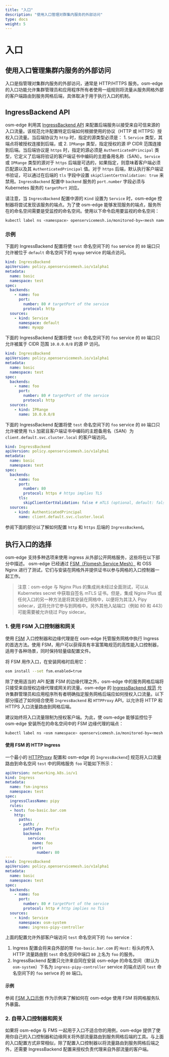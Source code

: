 ```yaml
---
title: "入口"
description: "使用入口管理对群集内服务的外部访问"
type: docs
weight: 5
---
```


# 入口

## 使用入口管理集群内服务的外部访问

入口是指管理对集群内服务的外部访问，通常是 HTTP/HTTPS 服务。osm-edge 的入口功能允许集群管理员和应用程序所有者使用一组规则将流量从服务网格外部的客户端路由到服务网格后端，具体取决于用于执行入口的机制。

## IngressBackend API

osm-edge 利用其 [IngressBackend API][1] 来配置后端服务以接受来自可信来源的入口流量。该规范允许配置特定后端如何根据使用的协议（HTTP 或 HTTPS）授权入口流量。当后端协议为 `http` 时，指定的源类型必须是： 1. `Service` 类型，其端点将被授权连接到后端，或 2. `IPRange` 类型，指定授权的源 IP CIDR 范围连接到后端。当后端协议是 `https` 时，指定的源必须是 `AuthenticatedPrincipal` 类型，它定义了后端将验证的客户端证书中编码的主题备用名称（SAN）。`Service` 或 `IPRange` 类型的源对于 `https` 后端是可选的，如果指定，则意味着客户端必须匹配源以及其 `AuthenticatedPrincipal` 值。对于 `https` 后端，默认执行客户端证书验证，可以通过在后端的 `tls` 字段中设置 `skipClientCertValidation: true` 来禁用。`IngressBackend` 配置中 `backend` 服务的 `port.number` 字段必须与Kubernetes 服务的 `targetPort` 对应。

请注意，当 `IngressBackend` 配置中源的 `Kind` 设置为 `Service` 时，osm-edge 控制器将尝试发现该服务的端点。为了使 osm-edge 能够发现服务的端点，服务所在的命名空间需要是受监控的命名空间。使用以下命令启用要监视的命名空间：

```bash
kubectl label ns <namespace> openservicemesh.io/monitored-by=<mesh name>
```

### 示例

下面的 IngressBackend 配置将使 `test` 命名空间下的 `foo` service 的 `80` 端口只允许被位于 `default` 命名空间下的 `myapp` service 的端点访问。

```yaml
kind: IngressBackend
apiVersion: policy.openservicemesh.io/v1alpha1
metadata:
  name: basic
  namespace: test
spec:
  backends:
    - name: foo
      port:
        number: 80 # targetPort of the service
        protocol: http
  sources:
    - kind: Service
      namespace: default
      name: myapp
```

下面的 IngressBackend 配置将使 `test` 命名空间下的 `foo` service 的 `80` 端口只允许被属于 CIDR 范围 `10.0.0.0/8` 的源 IP 访问。

```yaml
kind: IngressBackend
apiVersion: policy.openservicemesh.io/v1alpha1
metadata:
  name: basic
  namespace: test
spec:
  backends:
    - name: foo
      port:
        number: 80 # targetPort of the service
        protocol: http
  sources:
    - kind: IPRange
      name: 10.0.0.0/8
```

下面的 IngressBackend 配置将使 `test` 命名空间下的 `foo` service 的 `80` 端口只允许被使用 `TLS` 加密且客户端证书中编码的主题备用名（SAN）为 `client.default.svc.cluster.local` 的客户端访问。

```yaml
kind: IngressBackend
apiVersion: policy.openservicemesh.io/v1alpha1
metadata:
  name: basic
  namespace: test
spec:
  backends:
    - name: foo
      port:
        number: 80
        protocol: https # https implies TLS
      tls:
        skipClientCertValidation: false # mTLS (optional, default: false)
  sources:
    - kind: AuthenticatedPrincipal
      name: client.default.svc.cluster.local
```

参阅下面的部分以了解如何配置 `http` 和 `https` 后端的 `IngressBackend`。

## 执行入口的选择

osm-edge 支持多种选项来使用 ingress 从外部公开网格服务，这些将在以下部分中描述。 osm-edge 已经通过 [FSM（Flomesh Service Mesh）](https://github.com/flomesh-io/fsm) 和 OSS Nginx 进行了测试，它们与安装在网格外并提供证书以参与网格的入口控制器一起工作。

> 注意：osm-edge 与 Nginx Plus 的集成尚未经过全面测试，可以从 Kubernetes secret 中获取自签名 mTLS 证书。但是，集成 Nginx Plus 或任何入口的另一种方法是将其安装在网格中，以便将为其注入 Pipy sidecar，这将允许它参与到网格中。另外其他入站端口（例如 80 和 443）可能需要被允许绕过 Pipy sidecar。

### 1. 使用 FSM 入口控制器和网关

使用 [FSM](https://github.com/flomesh-io/fsm) 入口控制器和边缘代理是在 osm-edge 托管服务网格中执行 Ingress 的首选方法。使用 FSM，用户可以获得具有丰富策略规范的高性能入口控制器，适用于各种场景，同时保持轻量级配置文件。

将 FSM 用作入口，在安装网格时启用它：

```bash
osm install --set fsm.enabled=true
```

除了使用适当的 API 配置 FSM 的边缘代理之外，osm-edge 中的服务网格后端将只接受来自授权边缘代理或网关的流量。osm-edge 的 [IngressBackend 规范][1] 允许集群管理员和应用程序所有者明确指定服务网格后端应如何授权入口流量。以下部分描述了如何结合使用 `IngressBackend` 和 `HTTPProxy` API，以允许将 HTTP 和 HTTPS 入口流量路由到网格后端。

建议始终将入口流量限制为授权客户端。为此，使 osm-edge 能够监控位于 osm-edge 安装所在的命名空间中的 FSM 边缘代理的端点：

```bash
kubectl label ns <osm namespace> openservicemesh.io/monitored-by=<mesh name>
```

#### 使用 FSM 的 HTTP Ingress

一个最小的 [HTTPProxy][2] 配置和 osm-edge 的 `IngressBackend`[1] 规范将入口流量路由到命名空间 `test` 中的网格服务 `foo` 可能如下所示：

```yaml
apiVersion: networking.k8s.io/v1
kind: Ingress
metadata:
  name: fsm-ingress
  namespace: test
spec:
  ingressClassName: pipy
  rules:
  - host: foo-basic.bar.com
    http:
      paths:
      - path: /
        pathType: Prefix
        backend:
          service:
            name: foo
            port:
              number: 80
---
kind: IngressBackend
apiVersion: policy.openservicemesh.io/v1alpha1
metadata:
  name: basic
  namespace: test
spec:
  backends:
    - name: foo
      port:
        number: 80 # targetPort of the service
        protocol: http # http implies no TLS
  sources:
    - kind: Service
      namespace: osm-system
      name: ingress-pipy-controller
```

上面的配置允许外部客户端访问 `test` 命名空间下的 `foo` service：

1. Ingress 配置会将来自外部的带  `foo-basic.bar.com` 的 `Host:` 标头的传入 HTTP 流量路由到 `test` 命名空间中端口 `80` 上名为 `foo` 的服务。
2. IngressBackend 配置只允许来自同在安装 osm-edge 的命名空间（默认为 `osm-system`）下名为 `ingress-pipy-controller` service 的端点访问 `test` 命名空间下的 `foo` serivce 的 `80` 端口。

#### 示例

参阅 [FSM 入口示例](/docs/demos/ingress_fsm) 作为示例来了解如何在 osm-edge 使用 FSM 将网格服务队外暴露。

### 2. 自带入口控制器和网关

如果将 osm-edge 与 FMS 一起用于入口不适合你的用例，osm-edge 提供了使用你自己的入口控制器和边缘网关将外部流量路由到服务网格后端的工具。与上面的入口配置方式非常相似，除了配置入口控制器以将流量路由到服务网格后端之外，还需要 IngressBackend 配置来授权负责代理来自外部流量的客户端。

[1]: /docs/api_reference/policy/v1alpha1/#policy.openservicemesh.io/v1alpha1.IngressBackendSpec
[2]: https://projectcontour.io/docs/v1.18.0/config/fundamentals/
